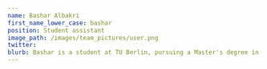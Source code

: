 ```yaml
---
name: Bashar Albakri
first_name_lower_case: bashar
position: Student assistant
image_path: /images/team_pictures/user.png
twitter:
blurb: Bashar is a student at TU Berlin, pursuing a Master's degree in Computational Engineering Science.
---
```

